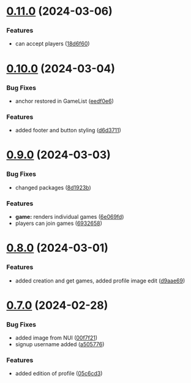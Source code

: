 # [0.11.0](https://github.com/PMFrancisco/QuestWeaver-front/compare/v0.10.0...v0.11.0) (2024-03-06)


### Features

* can accept players ([18d6f60](https://github.com/PMFrancisco/QuestWeaver-front/commit/18d6f6092ee421dd74e84ff479f3b47be091bd27))



# [0.10.0](https://github.com/PMFrancisco/QuestWeaver-front/compare/v0.9.0...v0.10.0) (2024-03-04)


### Bug Fixes

* anchor restored in GameList ([eedf0e6](https://github.com/PMFrancisco/QuestWeaver-front/commit/eedf0e6d06c148f09bf3de7b93c4f6b5bb0ff933))


### Features

* added footer and button styling ([d6d3711](https://github.com/PMFrancisco/QuestWeaver-front/commit/d6d371131af3251244b58de52191e879e4dcdf6f))



# [0.9.0](https://github.com/PMFrancisco/QuestWeaver-front/compare/v0.8.0...v0.9.0) (2024-03-03)


### Bug Fixes

* changed packages ([8d1923b](https://github.com/PMFrancisco/QuestWeaver-front/commit/8d1923b7eafc9ed413335758d2f80654ffdbdcae))


### Features

* **game:** renders individual games ([6e069fd](https://github.com/PMFrancisco/QuestWeaver-front/commit/6e069fdd94f8f54e90c9a5077b562591fca66991))
* players can join games ([6932658](https://github.com/PMFrancisco/QuestWeaver-front/commit/69326584b6370015c15ef644f6080af3d4f502f2))



# [0.8.0](https://github.com/PMFrancisco/QuestWeaver-front/compare/v0.7.0...v0.8.0) (2024-03-01)


### Features

* added creation and get games, added profile image edit ([d9aae69](https://github.com/PMFrancisco/QuestWeaver-front/commit/d9aae6987688d258da83f3335a7969ba6c8c30e0))



# [0.7.0](https://github.com/PMFrancisco/QuestWeaver-front/compare/v0.6.0...v0.7.0) (2024-02-28)


### Bug Fixes

* added image from NUI ([00f7f21](https://github.com/PMFrancisco/QuestWeaver-front/commit/00f7f21cbf66bec72760ccbbea83226f97ea8661))
* signup username added ([a505776](https://github.com/PMFrancisco/QuestWeaver-front/commit/a5057764044106f5c5b483d67ef0b1783675e457))


### Features

* added edition of profile ([05c6cd3](https://github.com/PMFrancisco/QuestWeaver-front/commit/05c6cd36989b293db3646500ac8b748e7570fc17))



